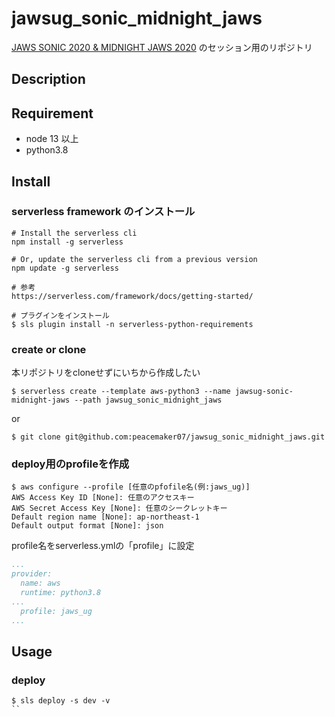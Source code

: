 # jawsug_sonic_midnight_jaws

[JAWS SONIC 2020 & MIDNIGHT JAWS 2020](https://jawssonic2020.jaws-ug.jp/) のセッション用のリポジトリ

## Description


## Requirement

- node 13 以上
- python3.8

## Install

### serverless framework のインストール

```
# Install the serverless cli
npm install -g serverless

# Or, update the serverless cli from a previous version
npm update -g serverless

# 参考
https://serverless.com/framework/docs/getting-started/
```

```
# プラグインをインストール
$ sls plugin install -n serverless-python-requirements
```

### create or clone

本リポジトリをcloneせずにいちから作成したい

```
$ serverless create --template aws-python3 --name jawsug-sonic-midnight-jaws --path jawsug_sonic_midnight_jaws
```
or
```
$ git clone git@github.com:peacemaker07/jawsug_sonic_midnight_jaws.git
```

### deploy用のprofileを作成

```
$ aws configure --profile [任意のpfofile名(例:jaws_ug)]
AWS Access Key ID [None]: 任意のアクセスキー 
AWS Secret Access Key [None]: 任意のシークレットキー
Default region name [None]: ap-northeast-1
Default output format [None]: json
```

profile名をserverless.ymlの「profile」に設定

```yaml
...
provider:
  name: aws
  runtime: python3.8
...
  profile: jaws_ug
...
```

## Usage

### deploy

```
$ sls deploy -s dev -v
``
